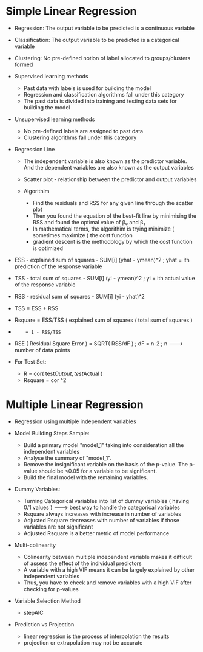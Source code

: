 # Simple Linear Regression

  - Regression: The output variable to be predicted is a continuous variable 
  - Classification: The output variable to be predicted is a categorical variable
  - Clustering: No pre-defined notion of label allocated to groups/clusters formed
  
  - Supervised learning methods
    - Past data with labels is used for building the model
    - Regression and classification algorithms fall under this category
    - The past data is divided into training and testing data sets for building the model
    
  - Unsupervised learning methods
    - No pre-defined labels are assigned to past data
    - Clustering algorithms fall under this category
    
  - Regression Line
    - The independent variable is also known as the predictor variable. And the dependent variables are also known as the output variables
    - Scatter plot - relationship between the predictor and output variables
    
    - Algorithim
      - Find the residuals and RSS for any given line through the scatter plot
      - Then you found the equation of the best-fit line by minimising the RSS and found the optimal value of β₀ and β₁
      - In mathematical terms, the algorithim is trying minimize ( sometimes maximize ) the cost function
      - gradient descent is the methodology by which the cost function is optimized

  - ESS - explained sum of squares  - SUM[i] (yhat - ymean)^2 ; yhat = ith prediction of the response variable
  - TSS - total sum of squares      - SUM[i] (yi - ymean)^2   ; yi = ith actual value of the response variable
  - RSS - residual sum of squares   - SUM[i] (yi - yhat)^2
  - TSS = ESS + RSS
  - Rsquare = ESS/TSS ( explained sum of squares / total sum of squares )
  -         = 1 - RSS/TSS
  
  - RSE ( Residual Square Error )  = SQRT( RSS/dF ) ; dF = n-2 ; n --->  number of data points
  
  - For Test Set:
    - R = cor( test$Output, test$Actual )
    - Rsquare = cor ^2
    
# Multiple Linear Regression

  - Regression using multiple independent variables
  - Model Building Steps Sample:
    - Build a primary model "model_1" taking into consideration all the independent variables
    - Analyse the summary of "model_1".
    - Remove the insignificant variable on the basis of the p-value. The p-value should be <0.05 for a variable to be significant.
    - Build the final model with the remaining variables.
    
  - Dummy Variables:
    - Turning Categorical variables into list of dummy variables ( having 0/1 values ) ---> best way to handle the categorical variables
    - Rsquare always increases with increase in number of variables
    - Adjusted Rsquare decreases with number of variables if those variables are not significant
    - Adjusted Rsquare is a better metric of model performance

  - Multi-colinearity
    - Colinearity between multiple independent variable makes it difficult of assess the effect of the individual predictors
    - A variable with a high VIF means it can be largely explained by other independent variables
    - Thus, you have to check and remove variables with a high VIF after checking for p-values
    
  - Variable Selection Method
    - stepAIC
    
  - Prediction vs Projection
    - linear regression is the process of interpolation the results
    - projection or extrapolation may not be accurate
    
